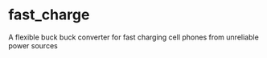 # fast_charge
A flexible buck buck converter for fast charging cell phones from unreliable power sources
